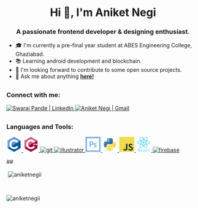 <h1 align="center">Hi 👋, I'm Aniket Negi</h1>
<h3 align="center">A passionate frontend developer & designing enthusiast.</h3>

- 🎓 I'm currently a pre-final year student at ABES Engineering College, Ghaziabad.
- 📚 Learning android development and blockchain.
- 🔎 I'm looking forward to contribute to some open source projects.
- 💬 Ask me about anything [**here!**](https://github.com/aniketnegii/aniketnegii/issues)

##

<h3 align="left">Connect with me:</h3>
<p align="left">
   <a href="https://www.linkedin.com/in/aniketnegi/"> 
      <img aling="left" alt="Swaraj Pande | LinkedIn" src="https://img.shields.io/badge/LinkedIn-0077B5?style=flat&logo=linkedin&logoColor=white">
   </a>
   <a href="mailto:aniket.negi2112@gmail.com"> 
    <img aling="left" alt="Aniket Negi | Gmail" src="https://img.shields.io/badge/Gmail-D14836?style=flat&logo=gmail&logoColor=white">
   </a>
</p>

##

<h3 align="left">Languages and Tools:</h3>

<p align="left">
   <a href="https://www.cprogramming.com/" target="_blank"> 
      <img src="https://raw.githubusercontent.com/devicons/devicon/master/icons/c/c-original.svg" alt="c" width="40" height="40"/> 
   </a> 
   <a href="https://www.w3schools.com/cpp/" target="_blank"> 
     <img src="https://raw.githubusercontent.com/devicons/devicon/master/icons/cplusplus/cplusplus-original.svg" alt="cplusplus" width="40" height="40"/> 
   </a>
   <a href="https://git-scm.com/" target="_blank"> 
      <img src="https://www.vectorlogo.zone/logos/git-scm/git-scm-icon.svg" alt="git" width="40" height="40"/> 
   </a> 
   <a href="https://www.adobe.com/in/products/illustrator.html" target="_blank"> 
      <img src="https://www.vectorlogo.zone/logos/adobe_illustrator/adobe_illustrator-icon.svg" alt="illustrator" width="40" height="40"/> 
   </a> 
   <a href="https://www.photoshop.com/en" target="_blank"> 
      <img src="https://raw.githubusercontent.com/devicons/devicon/master/icons/photoshop/photoshop-line.svg" alt="photoshop" width="40" height="40"/>
   </a> 
   <a href="https://www.python.org" target="_blank"> 
     <img src="https://raw.githubusercontent.com/devicons/devicon/master/icons/python/python-original.svg" alt="python" width="40" height="40"/> 
   </a> 
   <a href="https://developer.mozilla.org/en-US/docs/Web/JavaScript" target="_blank"> 
      <img src="https://raw.githubusercontent.com/devicons/devicon/master/icons/javascript/javascript-original.svg" alt="javascript" width="40" height="40"/> 
   </a>
   <a href="https://reactjs.org/" target="_blank"> 
      <img src="https://raw.githubusercontent.com/devicons/devicon/master/icons/react/react-original-wordmark.svg" alt="react" width="40" height="40"/> 
   </a>
   <a href="https://firebase.google.com/" target="_blank">
     <img src="https://www.vectorlogo.zone/logos/firebase/firebase-icon.svg" alt="firebase" width="40" height="40"/> 
   </a> 
</p>
##
</br>
<p>&nbsp;<img align="center" src="https://github-readme-stats.vercel.app/api?username=aniketnegii&show_icons=true&locale=en" alt="aniketnegii" /></p>
</br>
<p><img align="left" src="https://github-readme-stats.vercel.app/api/top-langs?username=aniketnegii&show_icons=true&locale=en&layout=compact" alt="aniketnegii" /></p>


